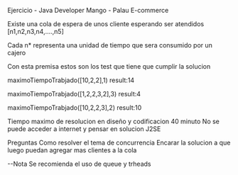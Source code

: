 Ejercicio - Java Developer Mango - Palau E-commerce 

Existe una cola de espera de unos cliente esperando ser atendidos 
[n1,n2,n3,n4,....,n5]

Cada n* representa una unidad de tiempo que sera consumido por un cajero

Con esta premisa estos son los test que tiene que cumplir la solucion

maximoTiempoTrabjado([10,2,2],1)
result:14

maximoTiempoTrabjado([1,2,2,3,2],3)
result:4

maximoTiempoTrabjado([10,2,2,3],2)
result:10

Tiempo maximo de resolucion en diseño y codificacion 40 minuto
No se puede acceder a internet y pensar en solucion J2SE

Preguntas
Como resolver el tema de concurrencia
Encarar la solucion a que luego puedan agregar mas clientes a la cola

--Nota
Se recomienda el uso de queue y trheads
